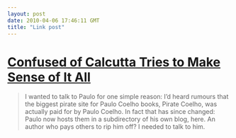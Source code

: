 ```yaml
---
layout: post
date: 2010-04-06 17:46:11 GMT
title: "Link post"
---
```

# [Confused of Calcutta Tries to Make Sense of It All](http://confusedofcalcutta.com/2010/04/05/the-digital-economy-bill-thinking-further-about-copyright/)

> I wanted to talk to Paulo for one simple reason: I’d heard rumours that the biggest pirate site for Paulo Coelho books, Pirate Coelho, was actually paid for by Paulo Coelho. In fact that has since changed: Paulo now hosts them in a subdirectory of his own blog, here. An author who pays others to rip him off? I needed to talk to him.

